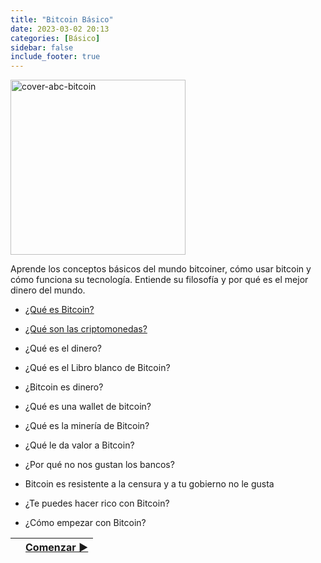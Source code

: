 ```yaml
---
title: "Bitcoin Básico"
date: 2023-03-02 20:13
categories: [Básico]
sidebar: false 
include_footer: true
---
```


<div>
<p style = 'text-align:centerleft;'>
<img src="/images/illustrations/Imagen-ABC-2.png/" alt="cover-abc-bitcoin" width="280px">
</p>
</div>

Aprende los conceptos básicos del mundo bitcoiner, cómo usar bitcoin y cómo funciona su tecnología. Entiende su filosofía y por qué es el mejor dinero del mundo.

* [¿Qué es Bitcoin?](/basic/que-es-bitcoin/)

* [¿Qué son las criptomonedas?](/basic/que-son-las-criptomonedas/)

* ¿Qué es el dinero?

* ¿Qué es el Libro blanco de Bitcoin?

* ¿Bitcoin es dinero?

* ¿Qué es una wallet de bitcoin?

* ¿Qué es la minería de Bitcoin?

* ¿Qué le da valor a Bitcoin?

* ¿Por qué no nos gustan los bancos?

* Bitcoin es resistente a la censura y a tu gobierno no le gusta

* ¿Te puedes hacer rico con Bitcoin?

* ¿Cómo empezar con Bitcoin?

|   | [Comenzar ▶](/basic/que-es-bitcoin/) |
| :------------- | --------------: |
